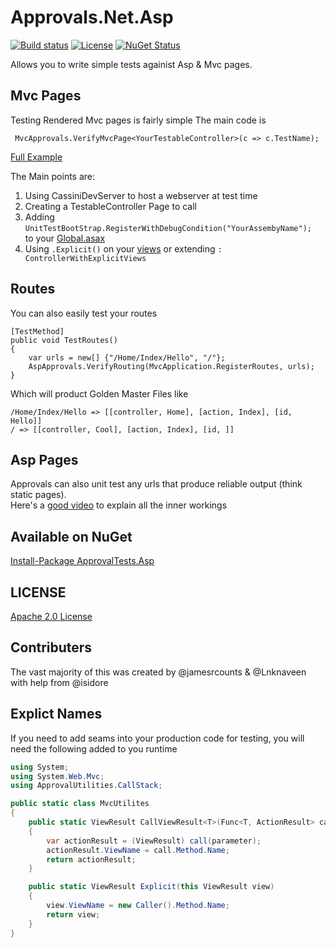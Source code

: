 # Approvals.Net.Asp

[![Build status](https://ci.appveyor.com/api/projects/status/5anju45px3p3twak?svg=true)](https://ci.appveyor.com/project/isidore/approvaltests-net-asp) [![License](https://img.shields.io/badge/License-Apache%202.0-blue.svg)](https://opensource.org/licenses/Apache-2.0) [![NuGet Status](http://img.shields.io/nuget/v/ApprovalTests.svg?style=flat)](https://www.nuget.org/packages/ApprovalTests.asp)


Allows you to write simple tests againist Asp & Mvc pages.

Mvc Pages
---
Testing Rendered Mvc pages is fairly simple The main code is 

```
 MvcApprovals.VerifyMvcPage<YourTestableController>(c => c.TestName);

```
[Full Example](https://github.com/approvals/Approvals.Net.Asp/blob/master/ApprovalTests.Asp.Tests/Mvc/MvcTest.cs)

The Main points are:  

  1) Using CassiniDevServer to host a webserver at test time  
  2) Creating a TestableController Page to call  
  3) Adding ``` UnitTestBootStrap.RegisterWithDebugCondition("YourAssembyName");  ``` to your   [Global.asax](https://github.com/approvals/Approvals.Net.Asp/blob/master/MvcApplication.Razor/Global.asax.cs)  
  4) Using ```.Explicit()``` on your [views](https://github.com/approvals/Approvals.Net.Asp/blob/master/MvcApplication.Razor/Controllers/ExampleController.cs) or extending ``` : ControllerWithExplicitViews ```
   

Routes
---
You can also easily test your routes 
```
[TestMethod]
public void TestRoutes()
{
	var urls = new[] {"/Home/Index/Hello", "/"};
	AspApprovals.VerifyRouting(MvcApplication.RegisterRoutes, urls);
}
```
Which will product Golden Master Files like 

```
/Home/Index/Hello => [[controller, Home], [action, Index], [id, Hello]] 
/ => [[controller, Cool], [action, Index], [id, ]] 
```

Asp Pages
---
Approvals can also unit test any urls that produce reliable output (think static pages).  
Here's a [good video](https://www.youtube.com/watch?v=52YouQkd-f8) to explain all the inner workings

Available on NuGet
---
[Install-Package ApprovalTests.Asp](http://nuget.org/packages/ApprovalTests.Asp)

	
## LICENSE
[Apache 2.0 License](https://github.com/SignalR/SignalR/blob/master/LICENSE.md)

Contributers
---
The vast majority of this was created by @jamesrcounts & @Lnknaveen with help from @isidore

## Explict Names
If you need to add seams into your production code for testing, you will need the following added to you runtime

```c#
using System;
using System.Web.Mvc;
using ApprovalUtilities.CallStack;

public static class MvcUtilites
{
	public static ViewResult CallViewResult<T>(Func<T, ActionResult> call, T parameter)
	{
	    var actionResult = (ViewResult) call(parameter);
	    actionResult.ViewName = call.Method.Name;
	    return actionResult;
	}

	public static ViewResult Explicit(this ViewResult view)
	{
	    view.ViewName = new Caller().Method.Name;
	    return view;
	}
}

```

